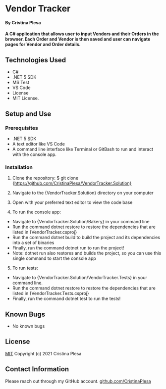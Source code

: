 # Vendor Tracker

#### By Cristina Plesa

#### A C# application that allows user to input Vendors and their Orders in the browser. Each Order and Vendor is then saved and user can navigate pages for Vendor and Order details.

## Technologies Used

* C#
* .NET 5 SDK
* MS Test
* VS Code
* License
* MIT License.

## Setup and Use

### Prerequisites

* .NET 5 SDK
* A text editor like VS Code
* A command line interface like Terminal or GitBash to run and interact with the console app.

### Installation

1. Clone the repository: $ git clone {https://github.com/CristinaPlesa/VendorTracker.Solution}
2. Navigate to the {VendorTracker.Solution} directory on your computer
3. Open with your preferred text editor to view the code base

4. To run the console app:
  * Navigate to {VendorTracker.Solution/Bakery} in your command line
  * Run the command dotnet restore to restore the dependencies that are listed in {VendorTracker.csproj}
  * Run the command dotnet build to build the project and its dependencies into a set of binaries
  * Finally, run the command dotnet run to run the project!
  * Note: dotnet run also restores and builds the project, so you can use this single command to start the console app
5. To run tests:
  * Navigate to {VendorTracker.Solution/VendorTracker.Tests} in your command line.
  * Run the command dotnet restore to restore the dependencies that are listed in {VendorTracker.Tests.csproj}
  * Finally, run the command dotnet test to run the tests!

## Known Bugs

* No known bugs

## License

[MIT](https://opensource.org/licenses/MIT) Copyright (c) 2021 Cristina Plesa

## Contact Information

Please reach out through my GitHub account.
[github.com/CristinaPlesa](https://github.com/CristinaPlesa)